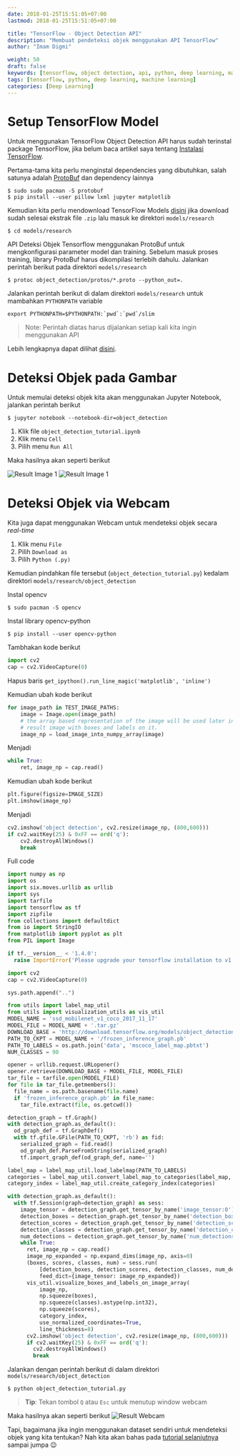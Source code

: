 ```yaml
---
date: 2018-01-25T15:51:05+07:00
lastmod: 2018-01-25T15:51:05+07:00

title: "TensorFlow - Object Detection API"
description: "Membuat pendeteksi objek menggunakan API TensorFlow"
author: "Imam Digmi"

weight: 50
draft: false
keywords: [tensorflow, object detection, api, python, deep learning, machine learning]
tags: [tensorflow, python, deep learning, machine learning]
categories: [Deep Learning]
---
```


# Setup TensorFlow Model
Untuk menggunakan TensorFlow Object Detection API harus sudah terinstal package TensorFlow, jika belum baca artikel saya tentang [Instalasi TensorFlow](https://imamdigmi.github.io/post/tensorflow-installation/).

Pertama-tama kita perlu menginstal dependencies yang dibutuhkan, salah satunya adalah [ProtoBuf](https://github.com/google/protobuf) dan dependency lainnya
```
$ sudo sudo pacman -S protobuf
$ pip install --user pillow lxml jupyter matplotlib
```

Kemudian kita perlu mendownload TensorFlow Models [disini](https://codeload.github.com/tensorflow/models/zip/master) jika download sudah selesai ekstrak file `.zip` lalu masuk ke direktori `models/research`
```
$ cd models/research
```

API Deteksi Objek Tensorflow menggunakan ProtoBuf untuk mengkonfigurasi parameter model dan training. Sebelum masuk proses training, library ProtoBuf harus dikompilasi terlebih dahulu. Jalankan perintah berikut pada direktori `models/research`
```
$ protoc object_detection/protos/*.proto --python_out=.
```

Jalankan perintah berikut di dalam direktori `models/research` untuk mambahkan `PYTHONPATH` variable
```
export PYTHONPATH=$PYTHONPATH:`pwd`:`pwd`/slim
```

> Note: Perintah diatas harus dijalankan setiap kali kita ingin menggunakan API

Lebih lengkapnya dapat dilihat [disini](https://github.com/tensorflow/models/blob/master/research/object_detection/g3doc/installation.md).

# Deteksi Objek pada Gambar
Untuk memulai deteksi objek kita akan menggunakan Jupyter Notebook, jalankan perintah berikut 
```
$ jupyter notebook --notebook-dir=object_detection
```

1. Klik file `object_detection_tutorial.ipynb`
2. Klik menu `Cell`
3. Pilih menu `Run All`

Maka hasilnya akan seperti berikut

![Result Image 1](/images/tensorflow-object-detection-overview/result-image-1.png)
![Result Image 1](/images/tensorflow-object-detection-overview/result-image-2.png)

# Deteksi Objek via Webcam
Kita juga dapat menggunakan Webcam untuk mendeteksi objek secara _real-time_

1. Klik menu `File`
2. Pilih `Download as`
3. Pilih `Python (.py)`

Kemudian pindahkan file tersebut (`object_detection_tutorial.py`) kedalam direktori `models/research/object_detection`

Instal opencv
```
$ sudo pacman -S opencv
```

Instal library opencv-python
```
$ pip install --user opencv-python
```

Tambhakan kode berikut
```python
import cv2
cap = cv2.VideoCapture(0)
```

Hapus baris `get_ipython().run_line_magic('matplotlib', 'inline')`

Kemudian ubah kode berikut
```python
for image_path in TEST_IMAGE_PATHS:
    image = Image.open(image_path)
    # the array based representation of the image will be used later in order to prepare the
    # result image with boxes and labels on it.
    image_np = load_image_into_numpy_array(image)
```

Menjadi
```python
while True:
    ret, image_np = cap.read()
```

Kemudian ubah kode berikut
```python
plt.figure(figsize=IMAGE_SIZE)
plt.imshow(image_np)
```

Menjadi
```python
cv2.imshow('object detection', cv2.resize(image_np, (800,600)))
if cv2.waitKey(25) & 0xFF == ord('q'):
    cv2.destroyAllWindows()
    break
```

Full code
```python
import numpy as np
import os
import six.moves.urllib as urllib
import sys
import tarfile
import tensorflow as tf
import zipfile
from collections import defaultdict
from io import StringIO
from matplotlib import pyplot as plt
from PIL import Image

if tf.__version__ < '1.4.0':
  raise ImportError('Please upgrade your tensorflow installation to v1.4.* or later!')

import cv2
cap = cv2.VideoCapture(0)

sys.path.append("..")

from utils import label_map_util
from utils import visualization_utils as vis_util
MODEL_NAME = 'ssd_mobilenet_v1_coco_2017_11_17'
MODEL_FILE = MODEL_NAME + '.tar.gz'
DOWNLOAD_BASE = 'http://download.tensorflow.org/models/object_detection/'
PATH_TO_CKPT = MODEL_NAME + '/frozen_inference_graph.pb'
PATH_TO_LABELS = os.path.join('data', 'mscoco_label_map.pbtxt')
NUM_CLASSES = 90

opener = urllib.request.URLopener()
opener.retrieve(DOWNLOAD_BASE + MODEL_FILE, MODEL_FILE)
tar_file = tarfile.open(MODEL_FILE)
for file in tar_file.getmembers():
  file_name = os.path.basename(file.name)
  if 'frozen_inference_graph.pb' in file_name:
    tar_file.extract(file, os.getcwd())

detection_graph = tf.Graph()
with detection_graph.as_default():
  od_graph_def = tf.GraphDef()
  with tf.gfile.GFile(PATH_TO_CKPT, 'rb') as fid:
    serialized_graph = fid.read()
    od_graph_def.ParseFromString(serialized_graph)
    tf.import_graph_def(od_graph_def, name='')

label_map = label_map_util.load_labelmap(PATH_TO_LABELS)
categories = label_map_util.convert_label_map_to_categories(label_map, max_num_classes=NUM_CLASSES, use_display_name=True)
category_index = label_map_util.create_category_index(categories)

with detection_graph.as_default():
  with tf.Session(graph=detection_graph) as sess:
    image_tensor = detection_graph.get_tensor_by_name('image_tensor:0')
    detection_boxes = detection_graph.get_tensor_by_name('detection_boxes:0')
    detection_scores = detection_graph.get_tensor_by_name('detection_scores:0')
    detection_classes = detection_graph.get_tensor_by_name('detection_classes:0')
    num_detections = detection_graph.get_tensor_by_name('num_detections:0')
    while True:
      ret, image_np = cap.read()
      image_np_expanded = np.expand_dims(image_np, axis=0)
      (boxes, scores, classes, num) = sess.run(
          [detection_boxes, detection_scores, detection_classes, num_detections],
          feed_dict={image_tensor: image_np_expanded})
      vis_util.visualize_boxes_and_labels_on_image_array(
          image_np,
          np.squeeze(boxes),
          np.squeeze(classes).astype(np.int32),
          np.squeeze(scores),
          category_index,
          use_normalized_coordinates=True,
          line_thickness=8)
      cv2.imshow('object detection', cv2.resize(image_np, (800,600)))
      if cv2.waitKey(25) & 0xFF == ord('q'):
        cv2.destroyAllWindows()
        break
```

Jalankan dengan perintah berikut di dalam direktori `models/research/object_detection`
```
$ python object_detection_tutorial.py
```

> __Tip__: Tekan tombol `Q` atau `Esc` untuk menutup window webcam

Maka hasilnya akan seperti berikut
![Result Webcam](/images/tensorflow-object-detection-overview/result-webcam.png)

Tapi, bagaimana jika ingin menggunakan dataset sendiri untuk mendeteksi objek yang kita tentukan? Nah kita akan bahas pada [tutorial selanjutnya](https://imamdigmi.github.io/post/tensorflow-custom-object-detection/) sampai jumpa :wink: